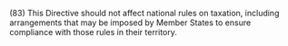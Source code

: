 (83) This Directive should not affect national rules on taxation, including arrangements that may be imposed by Member States to ensure compliance with those rules in their territory.